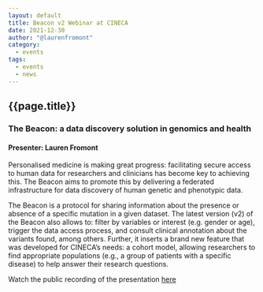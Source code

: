```yaml
---
layout: default
title: Beacon v2 Webinar at CINECA
date: 2021-12-30
author: "@laurenfromont"
category:
  - events
tags:
  - events
  - news
---
```


## {{page.title}}

### The Beacon: a data discovery solution in genomics and health
#### Presenter: Lauren Fromont

Personalised medicine is making great progress: facilitating secure access to human data for researchers and clinicians has become key to achieving this. The Beacon aims to promote this by delivering a federated infrastructure for data discovery of human genetic and phenotypic data.

The Beacon is a protocol for sharing information about the presence or absence of a specific mutation in a given dataset. The latest version (v2) of the Beacon also allows to: filter by variables or interest (e.g. gender or age), trigger the data access process, and consult clinical annotation about the variants found, among others. Further, it inserts a brand new feature that was developed for CINECA’s needs: a cohort model, allowing researchers to find appropriate populations (e.g., a group of patients with a specific disease) to help answer their research questions.

Watch the public recording of the presentation [here](https://www.cineca-project.eu/news-events-all/the-beacon-a-data-discovery-solution-in-genomics-and-health)
